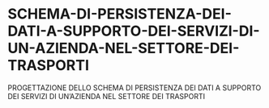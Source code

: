 # SCHEMA-DI-PERSISTENZA-DEI-DATI-A-SUPPORTO-DEI-SERVIZI-DI-UN-AZIENDA-NEL-SETTORE-DEI-TRASPORTI
PROGETTAZIONE DELLO SCHEMA DI PERSISTENZA DEI DATI A SUPPORTO DEI SERVIZI DI UN’AZIENDA NEL SETTORE DEI TRASPORTI
